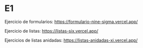 # E1

Ejercicio de formularios:
https://formulario-nine-sigma.vercel.app/

Ejercicio de listas:
https://listas-six.vercel.app/

Ejercicios de listas anidadas:
https://listas-anidadas-xi.vercel.app/
